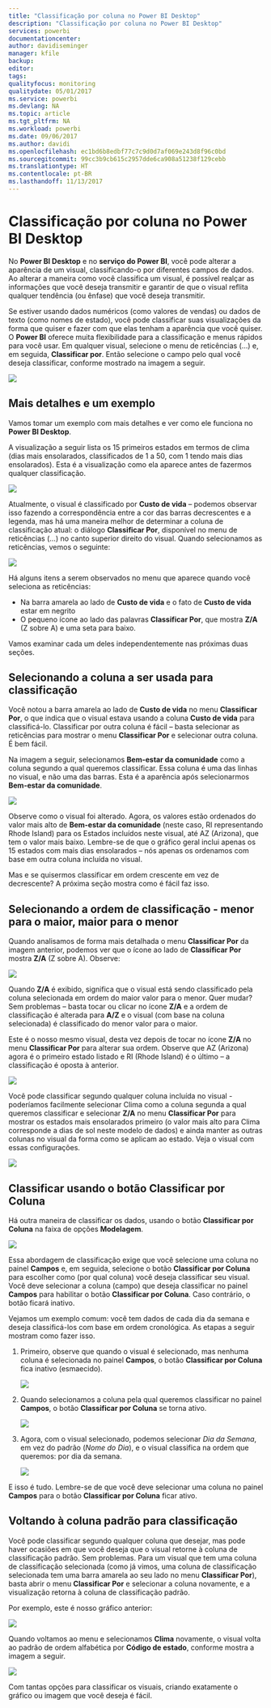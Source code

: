 ```yaml
---
title: "Classificação por coluna no Power BI Desktop"
description: "Classificação por coluna no Power BI Desktop"
services: powerbi
documentationcenter: 
author: davidiseminger
manager: kfile
backup: 
editor: 
tags: 
qualityfocus: monitoring
qualitydate: 05/01/2017
ms.service: powerbi
ms.devlang: NA
ms.topic: article
ms.tgt_pltfrm: NA
ms.workload: powerbi
ms.date: 09/06/2017
ms.author: davidi
ms.openlocfilehash: ec1bd6b8edbf77c7c9d0d7af069e243d8f96c0bd
ms.sourcegitcommit: 99cc3b9cb615c2957dde6ca908a51238f129cebb
ms.translationtype: HT
ms.contentlocale: pt-BR
ms.lasthandoff: 11/13/2017
---
```

# <a name="sort-by-column-in-power-bi-desktop"></a>Classificação por coluna no Power BI Desktop
No **Power BI Desktop** e no **serviço do Power BI**, você pode alterar a aparência de um visual, classificando-o por diferentes campos de dados. Ao alterar a maneira como você classifica um visual, é possível realçar as informações que você deseja transmitir e garantir de que o visual reflita qualquer tendência (ou ênfase) que você deseja transmitir.

Se estiver usando dados numéricos (como valores de vendas) ou dados de texto (como nomes de estado), você pode classificar suas visualizações da forma que quiser e fazer com que elas tenham a aparência que você quiser.  O **Power BI** oferece muita flexibilidade para a classificação e menus rápidos para você usar. Em qualquer visual, selecione o menu de reticências (...) e, em seguida, **Classificar por**. Então selecione o campo pelo qual você deseja classificar, conforme mostrado na imagem a seguir.

![](media/desktop-sort-by-column/sortbycolumn_2.png)

## <a name="more-depth-and-an-example"></a>Mais detalhes e um exemplo
Vamos tomar um exemplo com mais detalhes e ver como ele funciona no **Power BI Desktop**.

A visualização a seguir lista os 15 primeiros estados em termos de clima (dias mais ensolarados, classificados de 1 a 50, com 1 tendo mais dias ensolarados). Esta é a visualização como ela aparece antes de fazermos qualquer classificação.

![](media/desktop-sort-by-column/sortbycolumn_1.png)

Atualmente, o visual é classificado por **Custo de vida** – podemos observar isso fazendo a correspondência entre a cor das barras decrescentes e a legenda, mas há uma maneira melhor de determinar a coluna de classificação atual: o diálogo **Classificar Por**, disponível no menu de reticências (...) no canto superior direito do visual. Quando selecionamos as reticências, vemos o seguinte:

![](media/desktop-sort-by-column/sortbycolumn_2.png)

Há alguns itens a serem observados no menu que aparece quando você seleciona as reticências:

* Na barra amarela ao lado de **Custo de vida** e o fato de **Custo de vida** estar em negrito
* O pequeno ícone ao lado das palavras **Classificar Por**, que mostra **Z/A** (Z sobre A) e uma seta para baixo.

Vamos examinar cada um deles independentemente nas próximas duas seções.

## <a name="selecting-which-column-to-use-for-sorting"></a>Selecionando a coluna a ser usada para classificação
Você notou a barra amarela ao lado de **Custo de vida** no menu **Classificar Por**, o que indica que o visual estava usando a coluna **Custo de vida** para classificá-lo. Classificar por outra coluna é fácil – basta selecionar as reticências para mostrar o menu **Classificar Por** e selecionar outra coluna. É bem fácil.

Na imagem a seguir, selecionamos **Bem-estar da comunidade** como a coluna segundo a qual queremos classificar. Essa coluna é uma das linhas no visual, e não uma das barras. Esta é a aparência após selecionarmos **Bem-estar da comunidade**.

![](media/desktop-sort-by-column/sortbycolumn_3.png)

Observe como o visual foi alterado. Agora, os valores estão ordenados do valor mais alto de **Bem-estar da comunidade** (neste caso, RI representando Rhode Island) para os Estados incluídos neste visual, até AZ (Arizona), que tem o valor mais baixo. Lembre-se de que o gráfico geral inclui apenas os 15 estados com mais dias ensolarados – nós apenas os ordenamos com base em outra coluna incluída no visual.

Mas e se quisermos classificar em ordem crescente em vez de decrescente? A próxima seção mostra como é fácil faz isso.

## <a name="selecting-the-sort-order---smallest-to-largest-largest-to-smallest"></a>Selecionando a ordem de classificação - menor para o maior, maior para o menor
Quando analisamos de forma mais detalhada o menu **Classificar Por** da imagem anterior, podemos ver que o ícone ao lado de **Classificar Por** mostra **Z/A** (Z sobre A). Observe:

![](media/desktop-sort-by-column/sortbycolumn_4.png)

Quando **Z/A** é exibido, significa que o visual está sendo classificado pela coluna selecionada em ordem do maior valor para o menor. Quer mudar? Sem problemas – basta tocar ou clicar no ícone **Z/A** e a ordem de classificação é alterada para **A/Z** e o visual (com base na coluna selecionada) é classificado do menor valor para o maior.

Este é o nosso mesmo visual, desta vez depois de tocar no ícone **Z/A** no menu **Classificar Por** para alterar sua ordem. Observe que AZ (Arizona) agora é o primeiro estado listado e RI (Rhode Island) é o último – a classificação é oposta à anterior.

![](media/desktop-sort-by-column/sortbycolumn_5.png)

Você pode classificar segundo qualquer coluna incluída no visual - poderíamos facilmente selecionar Clima como a coluna segunda a qual queremos classificar e selecionar **Z/A** no menu **Classificar Por** para mostrar os estados mais ensolarados primeiro (o valor mais alto para Clima corresponde a dias de sol neste modelo de dados) e ainda manter as outras colunas no visual da forma como se aplicam ao estado. Veja o visual com essas configurações.

![](media/desktop-sort-by-column/sortbycolumn_6.png)

## <a name="sort-using-the-sort-by-column-button"></a>Classificar usando o botão Classificar por Coluna
Há outra maneira de classificar os dados, usando o botão **Classificar por Coluna** na faixa de opções **Modelagem**.

![](media/desktop-sort-by-column/sortbycolumn_8.png)

Essa abordagem de classificação exige que você selecione uma coluna no painel **Campos** e, em seguida, selecione o botão **Classificar por Coluna** para escolher como (por qual coluna) você deseja classificar seu visual. Você deve selecionar a coluna (campo) que deseja classificar no painel **Campos** para habilitar o botão **Classificar por Coluna**. Caso contrário, o botão ficará inativo.

Vejamos um exemplo comum: você tem dados de cada dia da semana e deseja classificá-los com base em ordem cronológica. As etapas a seguir mostram como fazer isso.

1. Primeiro, observe que quando o visual é selecionado, mas nenhuma coluna é selecionada no painel **Campos**, o botão **Classificar por Coluna** fica inativo (esmaecido).
   
   ![](media/desktop-sort-by-column/sortbycolumn_9a.png)
2. Quando selecionamos a coluna pela qual queremos classificar no painel **Campos**, o botão **Classificar por Coluna** se torna ativo.
   
   ![](media/desktop-sort-by-column/sortbycolumn_10.png)
3. Agora, com o visual selecionado, podemos selecionar *Dia da Semana*, em vez do padrão (*Nome do Dia*), e o visual classifica na ordem que queremos: por dia da semana.
   
   ![](media/desktop-sort-by-column/sortbycolumn_11.png)

E isso é tudo. Lembre-se de que você deve selecionar uma coluna no painel **Campos** para o botão **Classificar por Coluna** ficar ativo.

## <a name="getting-back-to-default-column-for-sorting"></a>Voltando à coluna padrão para classificação
Você pode classificar segundo qualquer coluna que desejar, mas pode haver ocasiões em que você deseja que o visual retorne à coluna de classificação padrão. Sem problemas. Para um visual que tem uma coluna de classificação selecionada (como já vimos, uma coluna de classificação selecionada tem uma barra amarela ao seu lado no menu **Classificar Por**), basta abrir o menu **Classificar Por** e selecionar a coluna novamente, e a visualização retorna à coluna de classificação padrão.

Por exemplo, este é nosso gráfico anterior:

![](media/desktop-sort-by-column/sortbycolumn_6.png)

Quando voltamos ao menu e selecionamos **Clima** novamente, o visual volta ao padrão de ordem alfabética por **Código de estado**, conforme mostra a imagem a seguir.

![](media/desktop-sort-by-column/sortbycolumn_7.png)

Com tantas opções para classificar os visuais, criando exatamente o gráfico ou imagem que você deseja é fácil.


